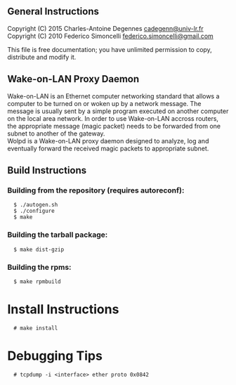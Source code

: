 ## General Instructions

Copyright (C) 2015 Charles-Antoine Degennes <cadegenn@univ-lr.fr>  
Copyright (C) 2010 Federico Simoncelli <federico.simoncelli@gmail.com>

This file is free documentation; you have unlimited permission to copy,
distribute and modify it.

## Wake-on-LAN Proxy Daemon

Wake-on-LAN is an Ethernet computer networking standard that allows a computer
to be turned on or woken up by a network message. The message is usually sent
by a simple program executed on another computer on the local area network.
In order to use Wake-on-LAN accross routers, the appropriate message (magic
packet) needs to be forwarded from one subnet to another of the gateway.  
Wolpd is a Wake-on-LAN proxy daemon designed to analyze, log and eventually
forward the received magic packets to appropriate subnet.

## Build Instructions

### Building from the repository (requires autoreconf):

```console
  $ ./autogen.sh
  $ ./configure
  $ make
```

### Building the tarball package:

```console
  $ make dist-gzip
```

### Building the rpms:

```console
  $ make rpmbuild
```

Install Instructions
====================

```console
  # make install
```

Debugging Tips
==============

```console
  # tcpdump -i <interface> ether proto 0x0842
```

